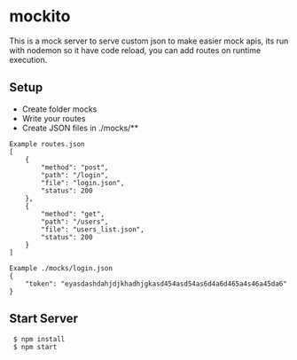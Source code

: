 # mockito
This is a mock server to serve custom json to make easier mock apis, its run with nodemon so it have code reload, you can add routes on runtime execution.

## Setup
* Create folder mocks
* Write your routes
* Create JSON files in ./mocks/**

```
Example routes.json
[
    {
        "method": "post",
        "path": "/login",
        "file": "login.json",
        "status": 200
    },
    {
        "method": "get",
        "path": "/users",
        "file": "users_list.json",
        "status": 200
    }
] 
```

```
Example ./mocks/login.json
{
    "token": "eyasdashdahjdjkhadhjgkasd454asd54as6d4a6d465a4s46a45da6"
}
```

## Start Server
```
 $ npm install
 $ npm start
```